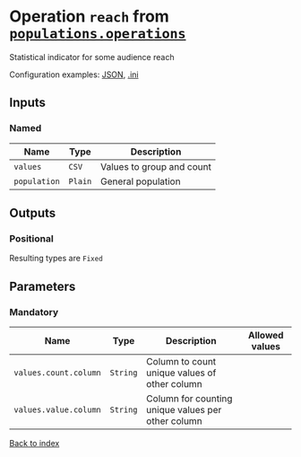 
# Operation `reach` from [`populations.operations`](../package/populations.operations.md)

Statistical indicator for some audience reach

Configuration examples: [JSON](../operation/reach/example.json), [.ini](../operation/reach/example.ini)

## Inputs


### Named

Name | Type | Description
--- | --- | ---
`values` | `CSV` | Values to group and count
`population` | `Plain` | General population

## Outputs

### Positional

Resulting types are `Fixed`


## Parameters

### Mandatory

Name | Type | Description | Allowed values
--- | --- | --- | ---
`values.count.column` | `String` | Column to count unique values of other column | 
`values.value.column` | `String` | Column for counting unique values per other column | 



[Back to index](../index.md)
